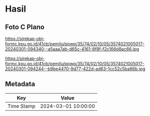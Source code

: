 # Hasil

## Foto C Plano

https://sirekap-obj-formc.kpu.go.id/41cb/pemilu/ppwp/35/74/02/10/05/3574021005017-20240301-094340--a5aaa7ab-d65c-4161-8f8f-f2c166d8ac66.jpg

https://sirekap-obj-formc.kpu.go.id/41cb/pemilu/ppwp/35/74/02/10/05/3574021005017-20240301-094244--b9be4470-9d77-422d-ad63-1cc52c5ba66b.jpg


## Metadata

| Key        | Value               |
| ---------- | ------------------- |
| Time Stamp | 2024-03-01 10:00:00 |



